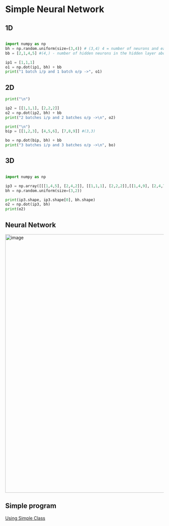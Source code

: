 # Simple Neural Network


## 1D 
```python

import numpy as np
bh = np.random.uniform(size=(3,4)) # (3,4) 4 = number of neurons and each input has 3 elements
bb = [2,1,4,5] #(4,) - number of hidden neurons in the hidden layer above

ip1 = [1,1,1]
o1 = np.dot(ip1, bh) + bb
print("1 batch i/p and 1 batch o/p ->", o1)
```

## 2D
```python
print("\n")

ip2 = [[1,1,1], [2,2,2]]
o2 = np.dot(ip2, bh) + bb
print("2 batches i/p and 2 batches o/p ->\n", o2)

print("\n")
bip = [[1,2,3], [4,5,6], [7,8,9]] #(3,3)

bo = np.dot(bip, bh) + bb
print("3 batches i/p and 3 batches o/p ->\n", bo)
```

## 3D
```python

import numpy as np

ip3 = np.array([[[1,4,5], [2,4,2]], [[1,1,1], [2,2,2]],[[1,4,9], [2,4,7]],[[5,5,5], [4,4,2]]])
bh = np.random.uniform(size=(3,2))

print(ip3.shape, ip3.shape[0], bh.shape)
o2 = np.dot(ip3, bh)
print(o2)

```
## Neural Network

<img width="820" alt="image" src="https://github.com/rvbug/NLP/assets/10928536/866fce63-3b24-4851-90b9-4174ad2446ba">


## Simple program
[Using Simple Class](https://github.com/rvbug/NLP/blob/main/simpleNN/simple_nn.py)
